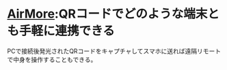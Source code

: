 # [AirMore](http://web.airmore.com/):QRコードでどのような端末とも手軽に連携できる
PCで接続後発光されたQRコードをキャプチャしてスマホに送れば遠隔リモートで中身を操作することもできる。
